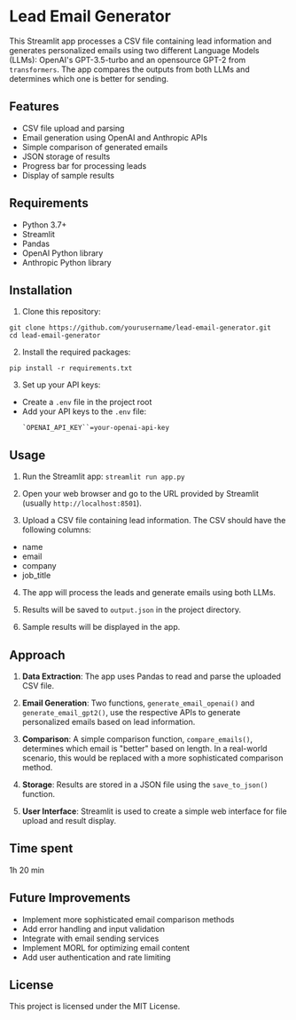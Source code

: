 # Lead Email Generator

This Streamlit app processes a CSV file containing lead information and generates personalized emails using two different Language Models (LLMs): OpenAI's GPT-3.5-turbo and an opensource GPT-2 from `transformers`. The app compares the outputs from both LLMs and determines which one is better for sending.

## Features

- CSV file upload and parsing
- Email generation using OpenAI and Anthropic APIs
- Simple comparison of generated emails
- JSON storage of results
- Progress bar for processing leads
- Display of sample results

## Requirements

- Python 3.7+
- Streamlit
- Pandas
- OpenAI Python library
- Anthropic Python library

## Installation

1. Clone this repository:
```
git clone https://github.com/yourusername/lead-email-generator.git
cd lead-email-generator
```

2. Install the required packages:

```pip install -r requirements.txt```

3. Set up your API keys:
- Create a `.env` file in the project root
- Add your API keys to the `.env` file:
  ```
  `OPENAI_API_KEY``=your-openai-api-key
  ```

## Usage

1. Run the Streamlit app:
`streamlit run app.py`

2. Open your web browser and go to the URL provided by Streamlit (usually `http://localhost:8501`).

3. Upload a CSV file containing lead information. The CSV should have the following columns:
- name
- email
- company
- job_title

4. The app will process the leads and generate emails using both LLMs.

5. Results will be saved to `output.json` in the project directory.

6. Sample results will be displayed in the app.

## Approach

1. **Data Extraction**: The app uses Pandas to read and parse the uploaded CSV file.

2. **Email Generation**: Two functions, `generate_email_openai()` and `generate_email_gpt2()`, use the respective APIs to generate personalized emails based on lead information.

3. **Comparison**: A simple comparison function, `compare_emails()`, determines which email is "better" based on length. In a real-world scenario, this would be replaced with a more sophisticated comparison method.

4. **Storage**: Results are stored in a JSON file using the `save_to_json()` function.

5. **User Interface**: Streamlit is used to create a simple web interface for file upload and result display.

## Time spent
1h 20 min

## Future Improvements

- Implement more sophisticated email comparison methods
- Add error handling and input validation
- Integrate with email sending services
- Implement MORL for optimizing email content
- Add user authentication and rate limiting

## License

This project is licensed under the MIT License.